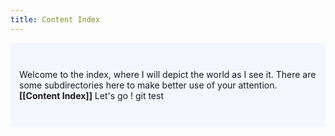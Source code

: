 ```yaml
---
title: Content Index
---
```

<p style="padding: 3em 1em; background: #f5f7ff; border-radius: 4px;">
  Welcome to the index, where I will depict the world as I see it. There are some subdirectories here to make better use of your attention. <span style="font-weight: bold">[[Content Index]]</span> Let's go ! git test
</p>
